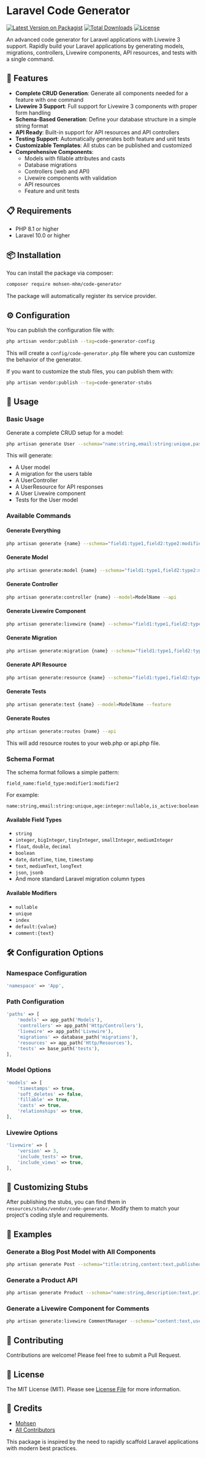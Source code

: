 # Laravel Code Generator

[![Latest Version on Packagist](https://img.shields.io/packagist/v/mohsen-mhm/code-generator.svg?style=flat-square)](https://packagist.org/packages/mohsen-mhm/code-generator)
[![Total Downloads](https://img.shields.io/packagist/dt/mohsen-mhm/code-generator.svg?style=flat-square)](https://packagist.org/packages/mohsen-mhm/code-generator)
[![License](https://img.shields.io/packagist/l/mohsen-mhm/code-generator.svg?style=flat-square)](https://packagist.org/packages/mohsen-mhm/code-generator)

An advanced code generator for Laravel applications with Livewire 3 support. Rapidly build your Laravel applications by generating models, migrations, controllers, Livewire components, API resources, and tests with a single command.

## 🚀 Features

- **Complete CRUD Generation**: Generate all components needed for a feature with one command
- **Livewire 3 Support**: Full support for Livewire 3 components with proper form handling
- **Schema-Based Generation**: Define your database structure in a simple string format
- **API Ready**: Built-in support for API resources and API controllers
- **Testing Support**: Automatically generates both feature and unit tests
- **Customizable Templates**: All stubs can be published and customized
- **Comprehensive Components**:
  - Models with fillable attributes and casts
  - Database migrations
  - Controllers (web and API)
  - Livewire components with validation
  - API resources
  - Feature and unit tests

## 📋 Requirements

- PHP 8.1 or higher
- Laravel 10.0 or higher

## 📦 Installation

You can install the package via composer:

```bash
composer require mohsen-mhm/code-generator
```

The package will automatically register its service provider.

## ⚙️ Configuration

You can publish the configuration file with:

```bash
php artisan vendor:publish --tag=code-generator-config
```

This will create a `config/code-generator.php` file where you can customize the behavior of the generator.

If you want to customize the stub files, you can publish them with:

```bash
php artisan vendor:publish --tag=code-generator-stubs
```

## 🔧 Usage

### Basic Usage

Generate a complete CRUD setup for a model:

```bash
php artisan generate User --schema="name:string,email:string:unique,password:string" --all
```

This will generate:
- A User model
- A migration for the users table
- A UserController
- A UserResource for API responses
- A User Livewire component
- Tests for the User model

### Available Commands

#### Generate Everything

```bash
php artisan generate {name} --schema="field1:type1,field2:type2:modifier" --all
```

#### Generate Model

```bash
php artisan generate:model {name} --schema="field1:type1,field2:type2:modifier"
```

#### Generate Controller

```bash
php artisan generate:controller {name} --model=ModelName --api
```

#### Generate Livewire Component

```bash
php artisan generate:livewire {name} --schema="field1:type1,field2:type2:modifier" --model=ModelName
```

#### Generate Migration

```bash
php artisan generate:migration {name} --schema="field1:type1,field2:type2:modifier" --table=table_name
```

#### Generate API Resource

```bash
php artisan generate:resource {name} --schema="field1:type1,field2:type2:modifier" --collection
```

#### Generate Tests

```bash
php artisan generate:test {name} --model=ModelName --feature
```

#### Generate Routes

```bash
php artisan generate:routes {name} --api
```

This will add resource routes to your web.php or api.php file.

### Schema Format

The schema format follows a simple pattern:

```
field_name:field_type:modifier1:modifier2
```

For example:

```
name:string,email:string:unique,age:integer:nullable,is_active:boolean:default:true
```

#### Available Field Types

- `string`
- `integer`, `bigInteger`, `tinyInteger`, `smallInteger`, `mediumInteger`
- `float`, `double`, `decimal`
- `boolean`
- `date`, `dateTime`, `time`, `timestamp`
- `text`, `mediumText`, `longText`
- `json`, `jsonb`
- And more standard Laravel migration column types

#### Available Modifiers

- `nullable`
- `unique`
- `index`
- `default:{value}`
- `comment:{text}`

## 🛠️ Configuration Options

### Namespace Configuration

```php
'namespace' => 'App',
```

### Path Configuration

```php
'paths' => [
    'models' => app_path('Models'),
    'controllers' => app_path('Http/Controllers'),
    'livewire' => app_path('Livewire'),
    'migrations' => database_path('migrations'),
    'resources' => app_path('Http/Resources'),
    'tests' => base_path('tests'),
],
```

### Model Options

```php
'models' => [
    'timestamps' => true,
    'soft_deletes' => false,
    'fillable' => true,
    'casts' => true,
    'relationships' => true,
],
```

### Livewire Options

```php
'livewire' => [
    'version' => 3,
    'include_tests' => true,
    'include_views' => true,
],
```

## 🎨 Customizing Stubs

After publishing the stubs, you can find them in `resources/stubs/vendor/code-generator`. Modify them to match your project's coding style and requirements.

## 📝 Examples

### Generate a Blog Post Model with All Components

```bash
php artisan generate Post --schema="title:string,content:text,published_at:timestamp:nullable,user_id:foreignId" --all
```

### Generate a Product API

```bash
php artisan generate Product --schema="name:string,description:text,price:decimal:8,2,stock:integer,category_id:foreignId" --api --all
```

### Generate a Livewire Component for Comments

```bash
php artisan generate:livewire CommentManager --schema="content:text,user_id:foreignId,post_id:foreignId" --model=Comment
```

## 🤝 Contributing

Contributions are welcome! Please feel free to submit a Pull Request.

## 📄 License

The MIT License (MIT). Please see [License File](LICENSE.md) for more information.

## 🙏 Credits

- [Mohsen](https://github.com/mohsen-mhm)
- [All Contributors](../../contributors)

This package is inspired by the need to rapidly scaffold Laravel applications with modern best practices.


